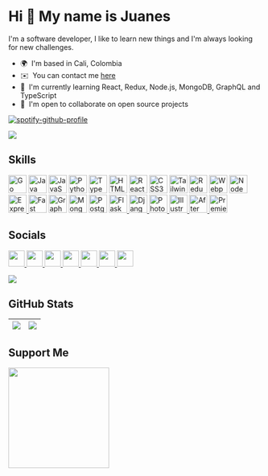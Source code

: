 # Hi 👋 My name is Juanes

I'm a software developer, I like to learn new things and I'm always looking for new challenges.

-   🌍  I'm based in Cali, Colombia <!-- -   🖥️  See my [Portafolio](http://juanescacha.github.io) -->
-   ✉️  You can contact me [here](mailto:juanescacha@hotmail.com) <!-- -   🚀  I'm currently working on [aplicacion-name](http://myapp.com) -->
-   🧠  I'm currently learning React, Redux, Node.js, MongoDB, GraphQL and TypeScript
-   🤝  I'm open to collaborate on open source projects

[![spotify-github-profile](https://spotify-github-profile.vercel.app/api/view?uid=31mxi5kts24htqt7aiwrfqthcf3i&cover_image=true&theme=novatorem&bar_color=ffffff&bar_color_cover=false&show_offline=false)](https://spotify-github-profile.vercel.app/api/view?uid=31mxi5kts24htqt7aiwrfqthcf3i&redirect=true)

<a href="https://spotify-github-profile.vercel.app/api/view?uid=31mxi5kts24htqt7aiwrfqthcf3i&redirect=true">
	<picture>
		<source srcset="https://spotify-github-profile.vercel.app/api/view?uid=31mxi5kts24htqt7aiwrfqthcf3i&cover_image=true&theme=novatorem&bar_color=000000&bar_color_cover=false&show_offline=false" media="(prefers-color-scheme: light)">
		<img src="https://spotify-github-profile.vercel.app/api/view?uid=31mxi5kts24htqt7aiwrfqthcf3i&cover_image=true&theme=novatorem&bar_color=ffffff&bar_color_cover=false&show_offline=false">
	</picture>
</a>

## Skills

<p align="left">
<a href="https://go.dev/doc/" target="_blank" rel="noreferrer"><img src="https://raw.githubusercontent.com/danielcranney/readme-generator/main/public/icons/skills/go-colored.svg" width="36" height="36" alt="Go" /></a>
<a href="https://www.oracle.com/java/" target="_blank" rel="noreferrer"><img src="https://raw.githubusercontent.com/danielcranney/readme-generator/main/public/icons/skills/java-colored.svg" width="36" height="36" alt="Java" /></a>
<a href="https://developer.mozilla.org/en-US/docs/Web/JavaScript" target="_blank" rel="noreferrer"><img src="https://raw.githubusercontent.com/danielcranney/readme-generator/main/public/icons/skills/javascript-colored.svg" width="36" height="36" alt="JavaScript" /></a>
<a href="https://www.python.org/" target="_blank" rel="noreferrer"><img src="https://raw.githubusercontent.com/danielcranney/readme-generator/main/public/icons/skills/python-colored.svg" width="36" height="36" alt="Python" /></a>
<a href="https://www.typescriptlang.org/" target="_blank" rel="noreferrer"><img src="https://raw.githubusercontent.com/danielcranney/readme-generator/main/public/icons/skills/typescript-colored.svg" width="36" height="36" alt="TypeScript" /></a>
<!-- separador -->
<a href="https://developer.mozilla.org/en-US/docs/Glossary/HTML5" target="_blank" rel="noreferrer"><img src="https://raw.githubusercontent.com/danielcranney/readme-generator/main/public/icons/skills/html5-colored.svg" width="36" height="36" alt="HTML5" /></a>
<a href="https://reactjs.org/" target="_blank" rel="noreferrer"><img src="https://raw.githubusercontent.com/danielcranney/readme-generator/main/public/icons/skills/react-colored.svg" width="36" height="36" alt="React" /></a>
<a href="https://www.w3.org/TR/CSS/#css" target="_blank" rel="noreferrer"><img src="https://raw.githubusercontent.com/danielcranney/readme-generator/main/public/icons/skills/css3-colored.svg" width="36" height="36" alt="CSS3" /></a>
<a href="https://tailwindcss.com/" target="_blank" rel="noreferrer"><img src="https://raw.githubusercontent.com/danielcranney/readme-generator/main/public/icons/skills/tailwindcss-colored.svg" width="36" height="36" alt="TailwindCSS" /></a>
<a href="https://redux.js.org/" target="_blank" rel="noreferrer"><img src="https://raw.githubusercontent.com/danielcranney/readme-generator/main/public/icons/skills/redux-colored.svg" width="36" height="36" alt="Redux" /></a>
<a href="https://webpack.js.org/" target="_blank" rel="noreferrer"><img src="https://raw.githubusercontent.com/danielcranney/readme-generator/main/public/icons/skills/webpack-colored.svg" width="36" height="36" alt="Webpack" /></a>
<!-- separador -->
<a href="https://nodejs.org/en/" target="_blank" rel="noreferrer"><img src="https://raw.githubusercontent.com/danielcranney/readme-generator/main/public/icons/skills/nodejs-colored.svg" width="36" height="36" alt="NodeJS" /></a>
<a href="https://expressjs.com/" target="_blank" rel="noreferrer">
	<picture>
		<source srcset="https://raw.githubusercontent.com/danielcranney/readme-generator/main/public/icons/skills/express-colored.svg" media="(prefers-color-scheme: light)">
		<img src="https://raw.githubusercontent.com/danielcranney/readme-generator/main/public/icons/skills/express-colored-dark.svg" width="36" height="36" alt="Express" />
	</picture>
</a>
<a href="https://fastapi.tiangolo.com/" target="_blank" rel="noreferrer"><img src="https://raw.githubusercontent.com/danielcranney/readme-generator/main/public/icons/skills/fastapi-colored.svg" width="36" height="36" alt="Fast API" /></a>
<a href="https://graphql.org/" target="_blank" rel="noreferrer"><img src="https://raw.githubusercontent.com/danielcranney/readme-generator/main/public/icons/skills/graphql-colored.svg" width="36" height="36" alt="GraphQL" /></a>
<a href="https://www.mongodb.com/" target="_blank" rel="noreferrer"><img src="https://raw.githubusercontent.com/danielcranney/readme-generator/main/public/icons/skills/mongodb-colored.svg" width="36" height="36" alt="MongoDB" /></a>
<a href="https://www.postgresql.org/" target="_blank" rel="noreferrer"><img src="https://raw.githubusercontent.com/danielcranney/readme-generator/main/public/icons/skills/postgresql-colored.svg" width="36" height="36" alt="PostgreSQL" /></a>
<a href="https://flask.palletsprojects.com/en/2.0.x/" target="_blank" rel="noreferrer">
	<picture>
		<source srcset="https://raw.githubusercontent.com/danielcranney/readme-generator/main/public/icons/skills/flask-colored.svg" media="(prefers-color-scheme: light)">
		<img src="https://raw.githubusercontent.com/danielcranney/readme-generator/main/public/icons/skills/flask-colored-dark.svg" width="36" height="36" alt="Flask" />
	</picture>
</a>
<a href="https://www.djangoproject.com/" target="_blank" rel="noreferrer">
	<picture>
		<source srcset="https://raw.githubusercontent.com/danielcranney/readme-generator/main/public/icons/skills/django-colored.svg" media="(prefers-color-scheme: light)">
		<img src="https://raw.githubusercontent.com/danielcranney/readme-generator/main/public/icons/skills/django-colored-dark.svg" width="36" height="36" alt="Django" />
	</picture>
</a>
<!-- separador -->
<a href="https://www.adobe.com/uk/products/photoshop.html" target="_blank" rel="noreferrer">
	<picture>
		<source srcset="https://raw.githubusercontent.com/danielcranney/readme-generator/main/public/icons/skills/photoshop-colored.svg" media="(prefers-color-scheme: light)">
		<img src="https://raw.githubusercontent.com/danielcranney/readme-generator/main/public/icons/skills/photoshop-colored-dark.svg" width="36" height="36" alt="Photoshop" />
	</picture>
</a>
<a href="adobe.com/uk/products/illustrator.html" target="_blank" rel="noreferrer">
	<picture>
		<source srcset="https://raw.githubusercontent.com/danielcranney/readme-generator/main/public/icons/skills/illustrator-colored.svg" media="(prefers-color-scheme: light)">
		<img src="https://raw.githubusercontent.com/danielcranney/readme-generator/main/public/icons/skills/illustrator-colored-dark.svg" width="36" height="36" alt="Illustrator" />
	</picture>
</a>
<a href="https://www.adobe.com/uk/products/aftereffects.html" target="_blank" rel="noreferrer">
	<picture>
		<source srcset="https://raw.githubusercontent.com/danielcranney/readme-generator/main/public/icons/skills/aftereffects-colored.svg" media="(prefers-color-scheme: light)">
		<img src="https://raw.githubusercontent.com/danielcranney/readme-generator/main/public/icons/skills/aftereffects-colored-dark.svg" width="36" height="36" alt="After Effects" />
	</picture>
</a>
<a href="https://www.adobe.com/uk/products/premiere.html" target="_blank" rel="noreferrer">
	<picture>
		<source srcset="https://raw.githubusercontent.com/danielcranney/readme-generator/main/public/icons/skills/premierepro-colored.svg" media="(prefers-color-scheme: light)">
		<img src="https://raw.githubusercontent.com/danielcranney/readme-generator/main/public/icons/skills/premierepro-colored-dark.svg" width="36" height="36" alt="Premiere Pro" />
	</picture>
</a>

</p>

## Socials

<p align="left">
<a href="https://discord.com/users/736992692277608459" target="_blank" rel="noreferrer">
	<img src="https://raw.githubusercontent.com/danielcranney/readme-generator/main/public/icons/socials/discord.svg" width="32" height="32" />
</a>
<a href="https://www.github.com/juanescacha" target="_blank" rel="noreferrer">
	<picture>
		<source srcset="https://raw.githubusercontent.com/danielcranney/readme-generator/main/public/icons/socials/github.svg" media="(prefers-color-scheme: light)" />
		<img src="https://raw.githubusercontent.com/danielcranney/readme-generator/main/public/icons/socials/github-dark.svg" width="32" height="32" />
	</picture>
</a>
<a href="http://www.instagram.com/juanescacha_" target="_blank" rel="noreferrer">
	<img src="https://raw.githubusercontent.com/danielcranney/readme-generator/main/public/icons/socials/instagram.svg" width="32" height="32" />
</a>
<a href="https://www.linkedin.com/in/juanescacha" target="_blank" rel="noreferrer">
	<img src="https://raw.githubusercontent.com/danielcranney/readme-generator/main/public/icons/socials/linkedin.svg" width="32" height="32" />
</a>
<a href="https://www.twitter.com/juanescacha" target="_blank" rel="noreferrer">
	<img src="https://raw.githubusercontent.com/danielcranney/readme-generator/main/public/icons/socials/twitter.svg" width="32" height="32" />
</a>
<a href="https://www.youtube.com/c/juanescacha" target="_blank" rel="noreferrer">
	<img src="https://raw.githubusercontent.com/danielcranney/readme-generator/main/public/icons/socials/youtube.svg" width="32" height="32" />
</a>
<a href="https://www.twitch.tv/juanescacha_" target="_blank" rel="noreferrer">
	<img src="https://raw.githubusercontent.com/danielcranney/readme-generator/main/public/icons/socials/twitch.svg" width="32" height="32" />
</a>

<!-- <a href="https://www.github.com/juanescacha" target="_blank" rel="noreferrer"><img
src="https://img.shields.io/github/followers/juanescacha?logo=github&style=for-the-badge&color=0891b2&labelColor=1c1917" /></a> -->

</p>

<img src="https://komarev.com/ghpvc/?username=juanescacha">

## GitHub Stats

| <img src="https://github-readme-stats.vercel.app/api?username=juanescacha&show_icons=true&count_private=true&hide_border=true&theme=dark" /> | <img src="https://github-readme-stats.vercel.app/api/top-langs/?username=juanescacha&langs_count=6&hide_border=true&layout=compact&theme=dark" /> |
| -------------------------------------------------------------------------------------------------------------------------------------------- | ------------------------------------------------------------------------------------------------------------------------------------------------- |

<!-- <img src="https://github-readme-streak-stats.herokuapp.com/?user=juanescacha&hide_border=true&date_format=j%20M%5B%20Y%5D" /> -->

## Support Me

<a href="https://www.buymeacoffee.com/Juanescacha"><img src="https://cdn.buymeacoffee.com/buttons/v2/default-yellow.png" width="200" /></a>
